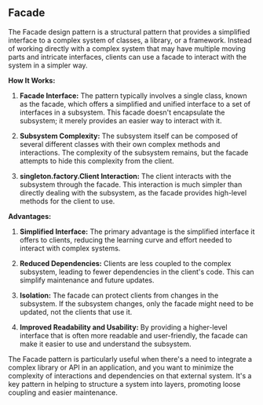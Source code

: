 ## Facade

The Facade design pattern is a structural pattern that provides a simplified interface to a complex system of classes, a library, or a framework. Instead of working directly with a complex system that may have multiple moving parts and intricate interfaces, clients can use a facade to interact with the system in a simpler way.

**How It Works:**

1. **Facade Interface:** The pattern typically involves a single class, known as the facade, which offers a simplified and unified interface to a set of interfaces in a subsystem. This facade doesn't encapsulate the subsystem; it merely provides an easier way to interact with it.

2. **Subsystem Complexity:** The subsystem itself can be composed of several different classes with their own complex methods and interactions. The complexity of the subsystem remains, but the facade attempts to hide this complexity from the client.

3. **singleton.factory.Client Interaction:** The client interacts with the subsystem through the facade. This interaction is much simpler than directly dealing with the subsystem, as the facade provides high-level methods for the client to use.

**Advantages:**

1. **Simplified Interface:** The primary advantage is the simplified interface it offers to clients, reducing the learning curve and effort needed to interact with complex systems.

2. **Reduced Dependencies:** Clients are less coupled to the complex subsystem, leading to fewer dependencies in the client's code. This can simplify maintenance and future updates.

3. **Isolation:** The facade can protect clients from changes in the subsystem. If the subsystem changes, only the facade might need to be updated, not the clients that use it.

4. **Improved Readability and Usability:** By providing a higher-level interface that is often more readable and user-friendly, the facade can make it easier to use and understand the subsystem.

The Facade pattern is particularly useful when there's a need to integrate a complex library or API in an application, and you want to minimize the complexity of interactions and dependencies on that external system. It's a key pattern in helping to structure a system into layers, promoting loose coupling and easier maintenance.